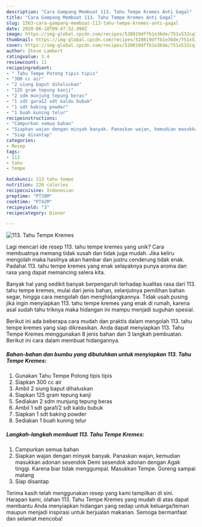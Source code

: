 ```yaml
---
description: "Cara Gampang Membuat 113. Tahu Tempe Kremes Anti Gagal"
title: "Cara Gampang Membuat 113. Tahu Tempe Kremes Anti Gagal"
slug: 1563-cara-gampang-membuat-113-tahu-tempe-kremes-anti-gagal
date: 2020-06-18T09:47:52.998Z
image: https://img-global.cpcdn.com/recipes/520819dffb1e36de/751x532cq70/113-tahu-tempe-kremes-foto-resep-utama.jpg
thumbnail: https://img-global.cpcdn.com/recipes/520819dffb1e36de/751x532cq70/113-tahu-tempe-kremes-foto-resep-utama.jpg
cover: https://img-global.cpcdn.com/recipes/520819dffb1e36de/751x532cq70/113-tahu-tempe-kremes-foto-resep-utama.jpg
author: Steve Lambert
ratingvalue: 3.4
reviewcount: 11
recipeingredient:
- " Tahu Tempe Potong tipis tipis"
- "300 cc air"
- "2 siung baput dihaluskan"
- "125 gram tepung kanji"
- "2 sdm munjung tepung beras"
- "1 sdt gara12 sdt kaldu bubuk"
- "1 sdt baking powder"
- "1 buah kuning telur"
recipeinstructions:
- "Campurkan semua bahan"
- "Siapkan wajan dengan minyak banyak. Panaskan wajan, kemudian masukkan adonan sesendok Demi sesendok adonan dengan Agak tinggi. Karena biar tidak menggumpal. Masukkan Tempe. Goreng sampai matang"
- "Siap disantap"
categories:
- Resep
tags:
- 113
- tahu
- tempe

katakunci: 113 tahu tempe 
nutrition: 226 calories
recipecuisine: Indonesian
preptime: "PT38M"
cooktime: "PT42M"
recipeyield: "3"
recipecategory: Dinner

---
```



![113. Tahu Tempe Kremes](https://img-global.cpcdn.com/recipes/520819dffb1e36de/751x532cq70/113-tahu-tempe-kremes-foto-resep-utama.jpg)

Lagi mencari ide resep 113. tahu tempe kremes yang unik? Cara membuatnya memang tidak susah dan tidak juga mudah. Jika keliru mengolah maka hasilnya akan hambar dan justru cenderung tidak enak. Padahal 113. tahu tempe kremes yang enak selayaknya punya aroma dan rasa yang dapat memancing selera kita.

Banyak hal yang sedikit banyak berpengaruh terhadap kualitas rasa dari 113. tahu tempe kremes, mulai dari jenis bahan, selanjutnya pemilihan bahan segar, hingga cara mengolah dan menghidangkannya. Tidak usah pusing jika ingin menyiapkan 113. tahu tempe kremes yang enak di rumah, karena asal sudah tahu triknya maka hidangan ini mampu menjadi suguhan spesial.




Berikut ini ada beberapa cara mudah dan praktis dalam mengolah 113. tahu tempe kremes yang siap dikreasikan. Anda dapat menyiapkan 113. Tahu Tempe Kremes menggunakan 8 jenis bahan dan 3 langkah pembuatan. Berikut ini cara dalam membuat hidangannya.

<!--inarticleads1-->

##### Bahan-bahan dan bumbu yang dibutuhkan untuk menyiapkan 113. Tahu Tempe Kremes:

1. Gunakan  Tahu Tempe Potong tipis tipis
1. Siapkan 300 cc air
1. Ambil 2 siung baput dihaluskan
1. Siapkan 125 gram tepung kanji
1. Sediakan 2 sdm munjung tepung beras
1. Ambil 1 sdt gara1/2 sdt kaldu bubuk
1. Siapkan 1 sdt baking powder
1. Sediakan 1 buah kuning telur




<!--inarticleads2-->

##### Langkah-langkah membuat 113. Tahu Tempe Kremes:

1. Campurkan semua bahan
1. Siapkan wajan dengan minyak banyak. Panaskan wajan, kemudian masukkan adonan sesendok Demi sesendok adonan dengan Agak tinggi. Karena biar tidak menggumpal. Masukkan Tempe. Goreng sampai matang
1. Siap disantap




Terima kasih telah menggunakan resep yang kami tampilkan di sini. Harapan kami, olahan 113. Tahu Tempe Kremes yang mudah di atas dapat membantu Anda menyiapkan hidangan yang sedap untuk keluarga/teman maupun menjadi inspirasi untuk berjualan makanan. Semoga bermanfaat dan selamat mencoba!

